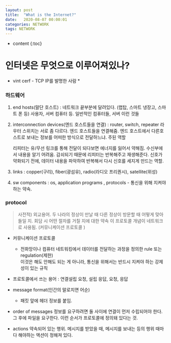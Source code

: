 ```yaml
---
layout: post
title:  "What is the Internet?"
date:   2020-08-07 00:00:01
categories: NETWORK
tags: NETWORK
---
```

* content
{:toc}


# 인터넷은 무엇으로 이루어져있나?

* vint cerf - TCP IP를 발명한 사람 * 

### 하드웨어   
1. end hosts(말단 호스트)
	: 네트워크 끝부분에 달려있다. (랩탑, 스마트 냉장고, 스마트 폰 등)
	사용자, 서버 컴퓨터 등. 
	일반적인 컴퓨터들, 서버 이런 것들
	
2. interconnection devices(엔드 호스트들을 연결)
	: router, switch, repeater
	라우터 스위치는 서로 좀 다르다. 
	엔드 호스트들을 연결해줌.
	엔드 호스트에서 다른호스트로 보내는 정보를 어떠한 방식으로 전달하느냐. 주된 역할
	
	리피터는 유/무선 링크를 통해 전달이 되다보면 에너지를 잃어서 약해짐. 수신부에서 내용을 알기 어려움. 감쇠되기 때문에
	리피터는 반복해주고 재생해준다. 신호가 약화되기 전에, 데이터 내용을 파악하여 반복해서 다시 신호를 세지게 만드는 역할. 
	
3. links
	: copper(구리), fiber(광섬유), radio(라디오 프리퀀시), satellite(위성)
	
4. sw components
	: os, application programs
	, protocols - 통신을 위해 지켜야 하는 약속.   
   
   
### protocol
>사전적) 외교용어. 두 나라의 정상이 만날 때 다른 정상이 방문할 때 어떻게 맞아들일 지. 회담 시 어떤 절차를 거칠 지에 대한 약속 이 프로토콜 개념이 네트워크로 사용됨. (커뮤니케이션 프로토콜 )   

- 커뮤니케이션 프로토콜 
	- 전화망이나 컴퓨터 네트워킹에서 데이터를 전달하는 과정을 정의한 rule 또는 regulation(제한)   
	이것은 해도 안해도 되는 게 아니라, 통신을 위해서는 반드시 지켜야 하는 강제성이 있는 규칙   
	   
- 프로토콜에서 쓰는 용어 : 	연결설립 요청, 설립 응답, 요청, 응답 
	
- message format(인간의 말로치면 어순)
	- 패킷 앞에 헤더 정보를 붙임.  
- order of messages
	정보를 요구하려면 둘 사이에 연결이 먼저 수립되어야 한다. 
	그 후에 파일을 요구한다. 
	이런 순서가 프로토콜에 정의돼 있다는 것. 
- actions
	약속되어 있는 행위. 메시지를 받았을 때, 메시지를 보내는 등의 행위 때마다 해야하는 액션이 정해져 있다. 
